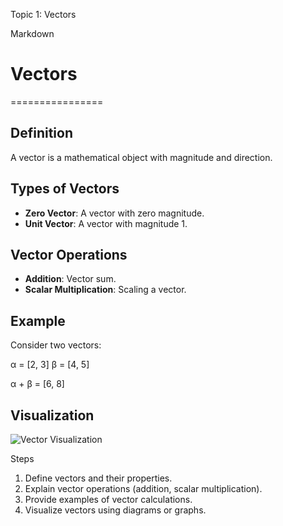 Topic 1: Vectors

Markdown

# Vectors
================

## Definition
A vector is a mathematical object with magnitude and direction.

## Types of Vectors
* **Zero Vector**: A vector with zero magnitude.
* **Unit Vector**: A vector with magnitude 1.

## Vector Operations
* **Addition**: Vector sum.
* **Scalar Multiplication**: Scaling a vector.

## Example
Consider two vectors:

α = [2, 3]
β = [4, 5]

α + β = [6, 8]

## Visualization
![Vector Visualization](assets/vectors.png)


Steps

1. Define vectors and their properties.
2. Explain vector operations (addition, scalar multiplication).
3. Provide examples of vector calculations.
4. Visualize vectors using diagrams or graphs.


